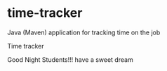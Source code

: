 # time-tracker
Java (Maven) application for tracking time on the job

Time tracker

Good Night Students!!!
have a sweet dream
